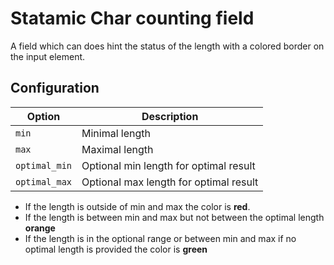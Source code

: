 # Statamic Char counting field

A field which can does hint the status of the length
with a colored border on the input element.

## Configuration

| Option        | Description                            |
|---------------|----------------------------------------|
| `min`         | Minimal length                         |
| `max`         | Maximal length                         |
| `optimal_min` | Optional min length for optimal result |
| `optimal_max` | Optional max length for optimal result |

* If the length is outside of min and max the color is **red**.
* If the length is between min and max but not between the optimal length **orange**
* If the length is in the optional range or between min and max if no optimal length is provided the color is **green**